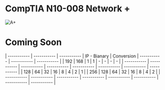 # __CompTIA N10-008 Network +__





![A+](https://github.com/DKC-Bluegeneral/Notes/blob/main/Images/CompTIA_Network_2Bce.png)









# Coming Soon










| ----------- | ----------- | ----------- | IP - Bianary | Conversion | ----------- | ----------- | ----------- |
| 192 | 168 | 1 | 1 | - | - | - | - |
| ----------- | ----------- | ----------- | ----------- | ----------- | ----------- | ----------- | ----------- |
| 128 | 64 | 32 | 16 | 8 | 4 | 2 | 1 |
| 256 | 128 | 64 | 32 | 16 | 8 | 4 | 2 |
| ----------- | ----------- | ----------- | ----------- | ----------- | ----------- | ----------- | ----------- |